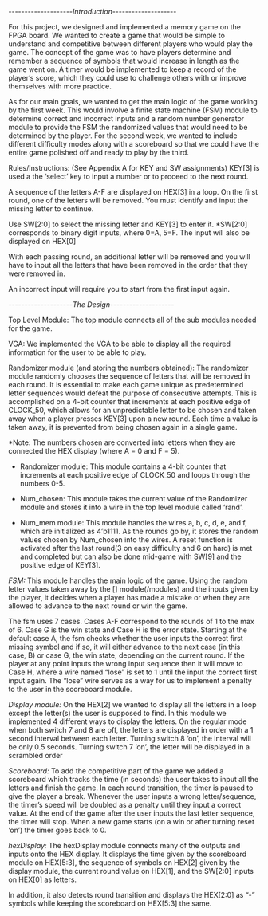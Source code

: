 --------------------*Introduction*--------------------

For this project, we designed and implemented a memory game on the FPGA board. We wanted to create a game that would be simple to understand and competitive between different players who would play the game. The concept of the game was to have players determine and remember a sequence of symbols that would increase in length as the game went on. A timer would be implemented to keep a record of the player’s score, which they could use to challenge others with or improve themselves with more practice. 

As for our main goals, we wanted to get the main logic of the game working by the first week. This would involve a finite state machine (FSM) module to determine correct and incorrect inputs and a random number generator module to provide the FSM the randomized values that would need to be determined by the player. For the second week, we wanted to include different difficulty modes along with a scoreboard so that we could have the entire game polished off and ready to play by the third.

Rules/Instructions: (See Appendix A for KEY and SW assignments)
KEY[3] is used a the ‘select’ key to input a number or to proceed to the next round.

A sequence of the letters A-F are displayed on HEX[3] in a loop. On the first round, one of the letters will be removed. You must identify and input the missing letter to continue.

Use SW[2:0] to select the missing letter and KEY[3] to enter it.
*SW[2:0] corresponds to binary digit inputs, where 0=A, 5=F. The input will also be displayed on HEX[0]

With each passing round, an additional letter will be removed and you will have to input all the letters that have been removed in the order that they were removed in. 

An incorrect input will require you to start from the first input again.












--------------------*The Design*--------------------

Top Level Module:
The top module connects all of the sub modules needed for the game.

VGA:
We implemented the VGA to be able to display all the required information for the user to be able to play. 

Randomizer module (and storing the numbers obtained):
The randomizer module randomly chooses the sequence of letters that will be removed in each round. It is essential to make each game unique as predetermined letter sequences would defeat the purpose of consecutive attempts. This is accomplished on a 4-bit counter that increments at each positive edge of CLOCK_50, which allows for an unpredictable letter to be chosen and taken away when a player presses KEY[3] upon a new round. Each time a value is taken away, it is prevented from being chosen again in a single game. 

*Note: The numbers chosen are converted into letters when they are connected the HEX display (where A = 0 and F = 5).

- Randomizer module:
This module contains a 4-bit counter that increments at each positive edge of CLOCK_50 and loops through the numbers 0-5.

- Num_chosen:
This module takes the current value of the Randomizer module and stores it into a wire in the top level module called ‘rand’.

- Num_mem module:
This module handles the wires a, b, c, d, e, and f, which are initialized as 4’b1111. As the rounds go by, it stores the random values chosen by Num_chosen into the wires. A reset function is activated after the last round(3 on easy difficulty and 6 on hard) is met and completed but can also be done mid-game with SW[9] and the positive edge of KEY[3].

*FSM:*
This module handles the main logic of the game. Using the random letter values taken away by the [] module(/modules) and the inputs given by the player, it decides when a player has made a mistake or when they are allowed to advance to the next round or win the game.

The fsm uses 7 cases. Cases A-F correspond to the rounds of 1 to the max of 6. Case G is the win state and Case H is the error state. Starting at the default case A, the fsm checks whether the user inputs the correct first missing symbol and if so, it will either advance to the next case (in this case, B) or case G, the win state, depending on the current round. If the player at any point inputs the wrong input sequence then it will move to Case H, where a wire named “lose” is set to 1 until the input the correct first input again. The “lose” wire serves as a way for us to implement a penalty to the user in the scoreboard module. 

*Display module:*
On the HEX[2] we wanted to display all the letters in a loop except the letter(s) the user is supposed to find. In this module we implemented 4 different ways to display the letters. On the regular mode when both switch 7 and 8 are off, the letters are displayed in order with a 1 second interval between each letter. 
Turning switch 8 ‘on’, the interval will be only 0.5 seconds. 
Turning switch 7 ‘on’, the letter will be displayed in a scrambled order

*Scoreboard:*
To add the competitive part of the game we added a scoreboard which tracks the time (in seconds) the user takes to input all the letters and finish the game. In each round transition, the timer is paused to give the player a break. Whenever the user inputs a wrong letter/sequence, the timer’s speed will be doubled as a penalty until they input a correct value. At the end of the game after the user inputs the last letter sequence, the timer will stop. When a new game starts (on a win or after turning reset ‘on’) the timer goes back to 0. 

*hexDisplay:*
The hexDisplay module connects many of the outputs and inputs onto the HEX display. It displays the time given by the scoreboard module on HEX[5:3], the sequence of symbols on HEX[2] given by the display module, the current round value on HEX[1], and the SW[2:0] inputs on HEX[0] as letters.

In addition, it also detects round transition and displays the HEX[2:0] as “-” symbols while keeping the scoreboard on HEX[5:3] the same.

